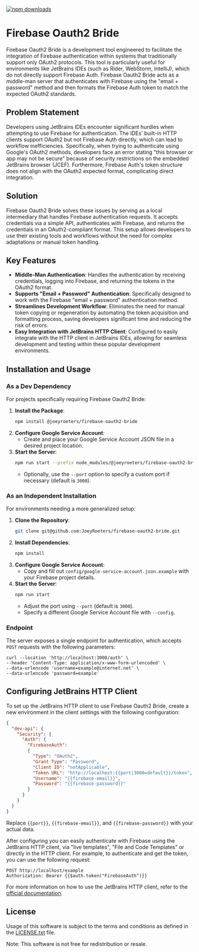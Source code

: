 [![npm downloads](https://img.shields.io/npm/dt/@joeyroeters/firebase-oauth2-bride.svg)](https://www.npmjs.com/package/@joeyroeters/firebase-oauth2-bride)

# Firebase Oauth2 Bride

Firebase Oauth2 Bride is a development tool engineered to facilitate the integration of Firebase authentication within systems that traditionally support only OAuth2 protocols. This tool is particularly useful for environments like JetBrains IDEs (such as Rider, WebStorm, IntelliJ), which do not directly support Firebase Auth. Firebase Oauth2 Bride acts as a middle-man server that authenticates with Firebase using the "email + password" method and then formats the Firebase Auth token to match the expected OAuth2 standards.

## Problem Statement

Developers using JetBrains IDEs encounter significant hurdles when attempting to use Firebase for authentication. The IDEs' built-in HTTP clients support OAuth2 but not Firebase Auth directly, which can lead to workflow inefficiencies. Specifically, when trying to authenticate using Google's OAuth2 methods, developers face an error stating "this browser or app may not be secure" because of security restrictions on the embedded JetBrains browser (JCEF). Furthermore, Firebase Auth's token structure does not align with the OAuth2 expected format, complicating direct integration.

## Solution

Firebase Oauth2 Bride solves these issues by serving as a local intermediary that handles Firebase authentication requests. It accepts credentials via a simple API, authenticates with Firebase, and returns the credentials in an OAuth2-compliant format. This setup allows developers to use their existing tools and workflows without the need for complex adaptations or manual token handling.

## Key Features

- **Middle-Man Authentication**: Handles the authentication by receiving credentials, logging into Firebase, and returning the tokens in the OAuth2 format.
- **Supports "Email + Password" Authentication**: Specifically designed to work with the Firebase "email + password" authentication method.
- **Streamlines Development Workflow**: Eliminates the need for manual token copying or regeneration by automating the token acquisition and formatting process, saving developers significant time and reducing the risk of errors.
- **Easy Integration with JetBrains HTTP Client**: Configured to easily integrate with the HTTP client in JetBrains IDEs, allowing for seamless development and testing within these popular development environments.

## Installation and Usage

### As a Dev Dependency

For projects specifically requiring Firebase Oauth2 Bride:

1. **Install the Package**:
   ```bash
   npm install @joeyroeters/firebase-oauth2-bride
   ```
2. **Configure Google Service Account**:
    - Create and place your Google Service Account JSON file in a desired project location.
3. **Start the Server**:
   ```bash
   npm run start --prefix node_modules/@joeyroeters/firebase-oauth2-bride -- --config {{path to google service account}}
   ```
    - Optionally, use the `--port` option to specify a custom port if necessary (default is `3000`).

### As an Independent Installation

For environments needing a more generalized setup:

1. **Clone the Repository**:
   ```bash
   git clone git@github.com:JoeyRoeters/firebase-oauth2-bride.git
   ```
2. **Install Dependencies**:
   ```bash
   npm install
   ```
3. **Configure Google Service Account**:
    - Copy and fill out `config/google-service-account.json.example` with your Firebase project details.
4. **Start the Server**:
   ```bash
   npm run start
   ```
    - Adjust the port using `--port` (default is `3000`).
    - Specify a different Google Service Account file with `--config`.

### Endpoint

The server exposes a single endpoint for authentication, which accepts `POST` requests with the following parameters:
```curl
curl --location 'http://localhost:3000/auth' \
--header 'Content-Type: application/x-www-form-urlencoded' \
--data-urlencode 'username=example@internet.net' \
--data-urlencode 'password=example'
```

## Configuring JetBrains HTTP Client

To set up the JetBrains HTTP client to use Firebase Oauth2 Bride, create a new environment in the client settings with the following configuration:

```json
{
  "dev-api": {
    "Security": {
      "Auth": {
        "FirebaseAuth": 
        {
          "Type": "OAuth2", 
          "Grant Type": "Password",
          "Client ID": "notApplicable",
          "Token URL": "http://localhost:{{port|3000=default}}/token",
          "Username": "{{firebase-email}}",
          "Password": "{{firebase-password}}"
        }
      }
    }
  }
}
```
Replace `{{port}}`, `{{firebase-email}}`, and `{{firebase-password}}` with your actual data.

After configuring you can easily authenticate with Firebase using the JetBrains HTTP client, via "live templates", "File and Code Templates" or directly in the HTTP client.
For example, to authenticate and get the token, you can use the following request:

```http
POST http://localhost/example
Authorization: Bearer {{$auth.token("FirebaseAuth")}}
```

For more information on how to use the JetBrains HTTP client, refer to the [official documentation](https://www.jetbrains.com/help/rider/Http_client_in__product__code_editor.htmll).

## License

Usage of this software is subject to the terms and conditions as defined in the [LICENSE.txt](LICENSE.txt) file.

Note: This software is not free for redistribution or resale.

